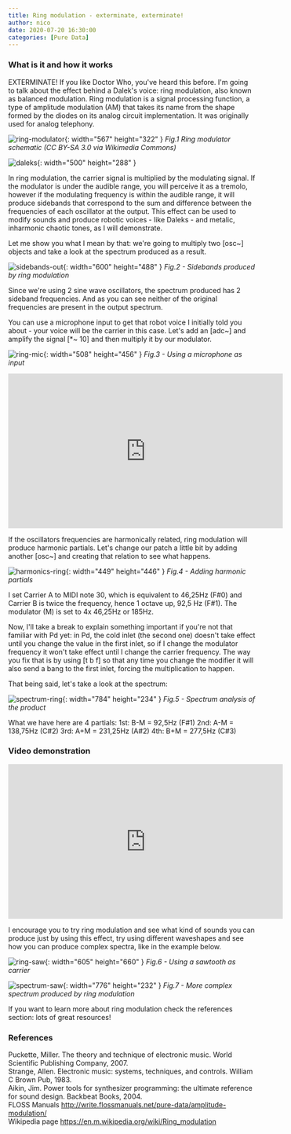 ```yaml
---
title: Ring modulation - exterminate, exterminate!
author: nico
date: 2020-07-20 16:30:00
categories: [Pure Data]
---
```


### What is it and how it works

EXTERMINATE! If you like Doctor Who, you've heard this before. I'm going to talk about the effect behind a Dalek's voice: ring modulation, also known as balanced modulation. Ring modulation is a signal processing function, a type of amplitude modulation (AM) that takes its name from the shape formed by the diodes on its analog circuit implementation. It was originally used for analog telephony.

![ring-modulator](https://raw.githubusercontent.com/nico-audio/nico-audio.github.io/main/_posts/img/RingModulation/Fig1_Ring_Modulator.png){: width="567" height="322" }
_Fig.1 Ring modulator schematic (CC BY-SA 3.0 via Wikimedia Commons)_

![daleks](https://raw.githubusercontent.com/nico-audio/nico-audio.github.io/main/_posts/img/RingModulation/Daleks_tumblr_mcyszapmEg1rucjjm.gif){: width="500" height="288" }

In ring modulation, the carrier signal is multiplied by the modulating signal. If the modulator is under the audible range, you will perceive it as a tremolo, however if the modulating frequency is within the audible range, it will produce sidebands that correspond to the sum and difference between the frequencies of each oscillator at the output. This effect can be used to modify sounds and produce robotic voices - like Daleks - and metalic, inharmonic chaotic tones, as I will demonstrate.

Let me show you what I mean by that: we're going to multiply two [osc~] objects and take a look at the spectrum produced as a result.

![sidebands-out](https://raw.githubusercontent.com/nico-audio/nico-audio.github.io/main/_posts/img/RingModulation/Fig2_output-ring-2.jpg){: width="600" height="488" }
_Fig.2 - Sidebands produced by ring modulation_

Since we're using 2 sine wave oscillators, the spectrum produced has 2 sideband frequencies. And as you can see neither of the original frequencies are present in the output spectrum.

You can use a microphone input to get that robot voice I initially told you about - your voice will be the carrier in this case. Let's add an [adc~] and amplify the signal [\*~ 10] and then multiply it by our modulator.

![ring-mic](https://raw.githubusercontent.com/nico-audio/nico-audio.github.io/main/_posts/img/RingModulation/Fig3_micinput.png){: width="508" height="456" }
_Fig.3 - Using a microphone as input_


<div style="text-align: center;"><iframe width="560" height="315" src="https://www.youtube.com/embed/QRWfme9x4-Y" frameborder="0" allow="accelerometer; autoplay; encrypted-media; gyroscope; picture-in-picture" allowfullscreen></iframe></div>

If the oscillators frequencies are harmonically related, ring modulation will produce harmonic partials. Let's change our patch a little bit by adding another [osc~] and creating that relation to see what happens.

![harmonics-ring](https://raw.githubusercontent.com/nico-audio/nico-audio.github.io/main/_posts/img/RingModulation/Fig4_harmonics-ring-3.JPG){: width="449" height="446" }
_Fig.4 - Adding harmonic partials_

I set Carrier A to MIDI note 30, which is equivalent to 46,25Hz (F#0) and Carrier B is twice the frequency, hence 1 octave up, 92,5 Hz (F#1). The modulator (M) is set to 4x 46,25Hz or 185Hz.

Now, I'll take a break to explain something important if you're not that familiar with Pd yet: in Pd, the cold inlet (the second one) doesn't take effect until you change the value in the first inlet, so if I change the modulator frequency it won't take effect until I change the carrier frequency. The way you fix that is by using [t b f] so that any time you change the modifier it will also send a bang to the first inlet, forcing the multiplication to happen.

That being said, let's take a look at the spectrum:

![spectrum-ring](https://raw.githubusercontent.com/nico-audio/nico-audio.github.io/main/_posts/img/RingModulation/Fig5_harmonic-f-spectrum.JPG){: width="784" height="234" }
_Fig.5 - Spectrum analysis of the product_

What we have here are 4 partials:
1st: B-M = 92,5Hz (F#1)
2nd: A-M = 138,75Hz (C#2)
3rd: A+M = 231,25Hz (A#2)
4th: B+M = 277,5Hz (C#3)

### Video demonstration

<div style="text-align: center;"><iframe width="560" height="315" src="https://www.youtube.com/embed/iMHrhy161YA" frameborder="0" allow="accelerometer; autoplay; encrypted-media; gyroscope; picture-in-picture" allowfullscreen></iframe></div>


I encourage you to try ring modulation and see what kind of sounds you can produce just by using this effect, try using different waveshapes and see how you can produce complex spectra, like in the example below.

![ring-saw](https://raw.githubusercontent.com/nico-audio/nico-audio.github.io/main/_posts/img/RingModulation/Fig6_ring-saw.JPG){: width="605" height="660" }
_Fig.6 - Using a sawtooth as carrier_

![spectrum-saw](https://raw.githubusercontent.com/nico-audio/nico-audio.github.io/main/_posts/img/RingModulation/Fig7_saw-ring-spec.JPG){: width="776" height="232" }
_Fig.7 - More complex spectrum produced by ring modulation_

If you want to learn more about ring modulation check the references section: lots of great resources!


### References

Puckette, Miller. The theory and technique of electronic music. World Scientific Publishing Company, 2007.\
Strange, Allen. Electronic music: systems, techniques, and controls. William C Brown Pub, 1983.\
Aikin, Jim. Power tools for synthesizer programming: the ultimate reference for sound design. Backbeat Books, 2004.\
FLOSS Manuals <http://write.flossmanuals.net/pure-data/amplitude-modulation/>\
Wikipedia page <https://en.m.wikipedia.org/wiki/Ring_modulation>
